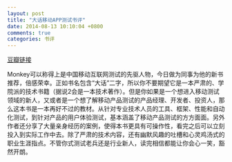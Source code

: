 ```yaml
---
layout: post
title: "大话移动APP测试书评"
date: 2014-08-13 10:10:04 +0800
comments: true
categories: 书评
---
```

[豆瓣链接](http://book.douban.com/subject/25923638/)

Monkey可以称得上是中国移动互联网测试的先驱人物，今日做为同事为他的新书推荐，倍感荣幸。正如书名包含“大话”二字，所以你不要期望它是一本严肃的、学院派的技术书籍（据说2会是一本技术著作）。但是你如果是一个想进入移动测试领域的新人，又或者是一个想了解移动产品测试的产品经理、开发者、投资人，那么这本书是一本再好不过的教材。从针对专业技术人员的工具、框架、性能和自动化测试，到针对产品的用户体验测试，基本涵盖了移动产品测试的方方面面。另外作者还分享了大量亲身经历的案例，使得本书更具有可操作性，看完之后可以立刻投入到实际工作中去。除了严肃的技术内容，还有幽默风趣的吐槽和心灵鸡汤式的职业生涯指点。不管你式测试老兵还是行业新人，读完相信都能让你会心一笑，豁然开朗。